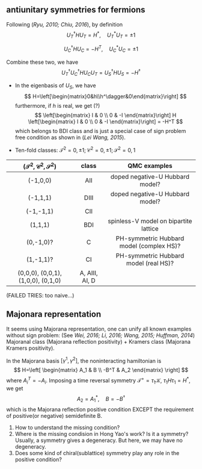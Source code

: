 ## antiunitary symmetries for fermions

Following (*Ryu, 2010; Chiu, 2016*), by definition
$$
U_T^\dagger H U_T = H^*, \quad U_T^* U_T=\pm1
$$

$$
U_C^\dagger H U_C = -H^T, \quad U_C^* U_C=\pm1
$$

Combine these two, we have
$$
U_T^\dagger U_C^\dagger H U_C U_T =U_S^\dagger H U_S= -H^\dagger
$$

* In the eigenbasis of $U_S$, we have
  $$
  H=\left[\begin{matrix}0&h\\h^\dagger&0\end{matrix}\right]
  $$
  furthermore, if $h$ is real, we get (?)
  $$
  \left[\begin{matrix} I & 0 \\ 0 & -I \end{matrix}\right] H  \left[\begin{matrix} I & 0 \\ 0 & -I \end{matrix}\right] = -H^T
  $$
  which belongs to BDI class and is just a special case of sign problem free condition as shown in (*Lei Wang, 2015*).

* Ten-fold classes: $\mathcal{T}^2=0,\pm1; \mathcal{C}^2=0,\pm1; \mathcal{S}^2=0,1$

| $(\mathcal{T}^2, \mathcal{C}^2, \mathcal{S}^2)$ |     class      |               QMC examples               |
| :---------------------------------------------: | :------------: | :--------------------------------------: |
|                    (-1,0,0)                     |      AII       |     doped negative-U Hubbard model?      |
|                    (-1,1,1)                     |      DIII      |     doped negative-U Hubbard model?      |
|                    (-1,-1,1)                    |      CII       |                                          |
|                     (1,1,1)                     |      BDI       |  spinless-V model on bipartite lattice   |
|                    (0,-1,0)?                    |       C        | PH-symmetric Hubbard model (complex HS)? |
|                    (1,-1,1)?                    |       CI       |  PH-symmetric Hubbard model (real HS)?   |
|       (0,0,0), (0,0,1), (1,0,0), (0,1,0)        | A, AIII, AI, D |                                          |

(FAILED TRIES: too naive...)

## Majonara representation

It seems using Majorana representation, one can unify all known examples without sign problem: (See *Wei, 2016; Li, 2016; Wang, 2015; Huffman, 2014*) Majoranal class (Majorana reflection positivity) + Kramers class (Majorana Kramers positivity).

In the Majorana basis $[\gamma^1, \gamma^2]$, the noninteracting hamiltonian is
$$
H=\left[ \begin{matrix} A_1 & B \\ -B^T & A_2 \end{matrix} \right]
$$
where $A_i^T=-A_i$. Imposing a time reversal symmetry $\mathcal{T}^+=\tau_1\mathcal{K}$, $\tau_1 H \tau_1 = H^*$, we get
$$
A_2=A_1^*, \quad B=-B^\dagger
$$
which is the Majorana reflection positive condition EXCEPT the requirement of positive(or negative) semidefinite B. 

1. How to understand the missing condition? 
2. Where is the missing condision in Hong Yao's work? Is it a symmetry? Usually, a symmetry gives a degeneracy. But here, we may have no degeneracy.
3. Does some kind of chiral(sublattice) symmetry play any role in the positive condition?
